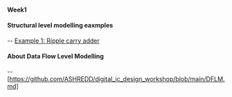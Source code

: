 #### Week1

#### Structural level modelling eaxmples

-- [Example 1: Ripple carry adder](https://github.com/ASHREDD/digital_ic_design_workshop/blob/main/Week-1%20Activities/RCA.md)

#### About Data Flow Level Modelling
-- [https://github.com/ASHREDD/digital_ic_design_workshop/blob/main/DFLM.md]

